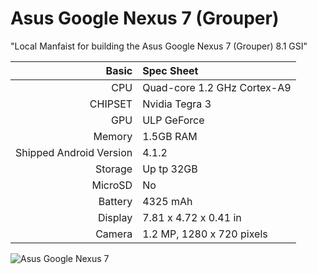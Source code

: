 Asus Google Nexus 7 (Grouper)
======================
"Local Manfaist for building the Asus Google Nexus 7 (Grouper) 8.1 GSI"

| Basic   | Spec Sheet                  |
| -------:|:--------------------------- |
| CPU     | Quad-core 1.2 GHz Cortex-A9 | 
| CHIPSET | Nvidia Tegra 3 |
| GPU     | ULP GeForce |
| Memory  | 1.5GB RAM |
| Shipped Android Version | 4.1.2 |
| Storage | Up tp 32GB |
| MicroSD | No |
| Battery | 4325 mAh |
| Display | 7.81 x 4.72 x 0.41 in |
| Camera  | 1.2 MP, 1280 x 720 pixels |

![Asus Google Nexus 7](https://rukminim1.flixcart.com/image/704/704/tablet/n/p/w/asus-nexus-7-32-gb-original-imadtjm2abugmszs.jpeg?q=70 "Asus Google Nexus 7")

